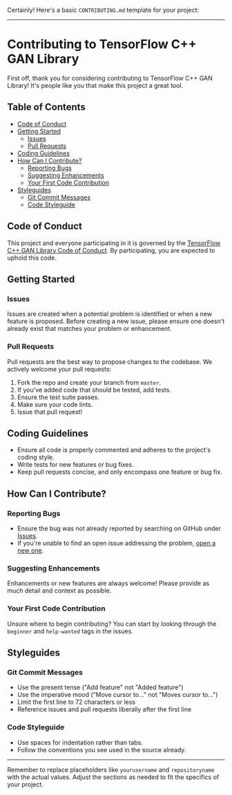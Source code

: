 Certainly! Here's a basic `CONTRIBUTING.md` template for your project:

---

# Contributing to TensorFlow C++ GAN Library

First off, thank you for considering contributing to TensorFlow C++ GAN Library! It's people like you that make this project a great tool.

## Table of Contents

- [Code of Conduct](#code-of-conduct)
- [Getting Started](#getting-started)
  - [Issues](#issues)
  - [Pull Requests](#pull-requests)
- [Coding Guidelines](#coding-guidelines)
- [How Can I Contribute?](#how-can-i-contribute)
  - [Reporting Bugs](#reporting-bugs)
  - [Suggesting Enhancements](#suggesting-enhancements)
  - [Your First Code Contribution](#your-first-code-contribution)
- [Styleguides](#styleguides)
  - [Git Commit Messages](#git-commit-messages)
  - [Code Styleguide](#code-styleguide)

## Code of Conduct

This project and everyone participating in it is governed by the [TensorFlow C++ GAN Library Code of Conduct](CODE_OF_CONDUCT.md). By participating, you are expected to uphold this code.

## Getting Started

### Issues

Issues are created when a potential problem is identified or when a new feature is proposed. Before creating a new issue, please ensure one doesn't already exist that matches your problem or enhancement.

### Pull Requests

Pull requests are the best way to propose changes to the codebase. We actively welcome your pull requests:

1. Fork the repo and create your branch from `master`.
2. If you've added code that should be tested, add tests.
3. Ensure the test suite passes.
4. Make sure your code lints.
5. Issue that pull request!

## Coding Guidelines

- Ensure all code is properly commented and adheres to the project's coding style.
- Write tests for new features or bug fixes.
- Keep pull requests concise, and only encompass one feature or bug fix.

## How Can I Contribute?

### Reporting Bugs

- Ensure the bug was not already reported by searching on GitHub under [Issues](https://github.com/yourusername/repositoryname/issues).
- If you're unable to find an open issue addressing the problem, [open a new one](https://github.com/yourusername/repositoryname/issues/new).

### Suggesting Enhancements

Enhancements or new features are always welcome! Please provide as much detail and context as possible.

### Your First Code Contribution

Unsure where to begin contributing? You can start by looking through the `beginner` and `help-wanted` tags in the issues.

## Styleguides

### Git Commit Messages

- Use the present tense ("Add feature" not "Added feature")
- Use the imperative mood ("Move cursor to..." not "Moves cursor to...")
- Limit the first line to 72 characters or less
- Reference issues and pull requests liberally after the first line

### Code Styleguide

- Use spaces for indentation rather than tabs.
- Follow the conventions you see used in the source already.

---

Remember to replace placeholders like `yourusername` and `repositoryname` with the actual values. Adjust the sections as needed to fit the specifics of your project.
